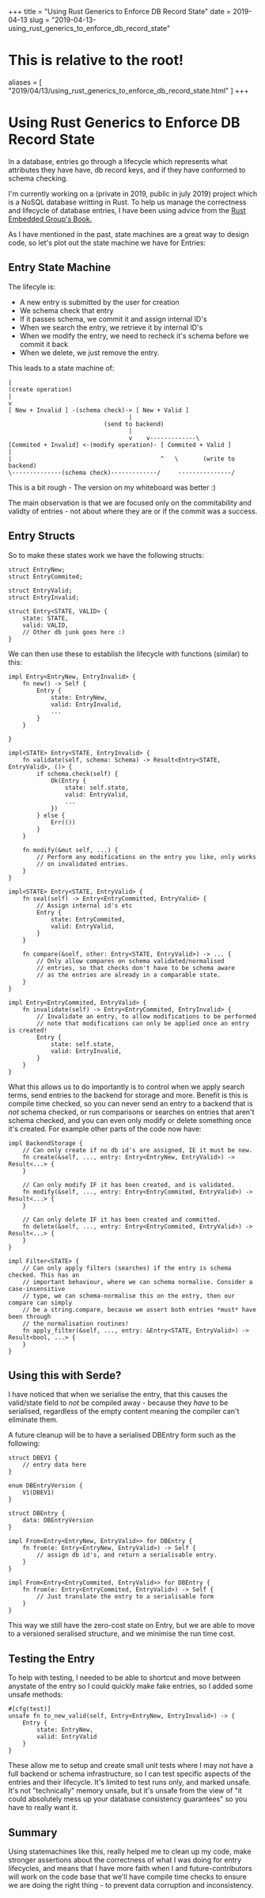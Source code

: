 +++
title = "Using Rust Generics to Enforce DB Record State"
date = 2019-04-13
slug = "2019-04-13-using_rust_generics_to_enforce_db_record_state"
# This is relative to the root!
aliases = [ "2019/04/13/using_rust_generics_to_enforce_db_record_state.html" ]
+++
# Using Rust Generics to Enforce DB Record State

In a database, entries go through a lifecycle which represents what
attributes they have have, db record keys, and if they have conformed to
schema checking.

I\'m currently working on a (private in 2019, public in july 2019)
project which is a NoSQL database writting in Rust. To help us manage
the correctness and lifecycle of database entries, I have been using
advice from the [Rust Embedded Group\'s
Book.](https://docs.rust-embedded.org/book/static-guarantees/state-machines.html)

As I have mentioned in the past, state machines are a great way to
design code, so let\'s plot out the state machine we have for Entries:

## Entry State Machine

The lifecyle is:

-   A new entry is submitted by the user for creation
-   We schema check that entry
-   If it passes schema, we commit it and assign internal ID\'s
-   When we search the entry, we retrieve it by internal ID\'s
-   When we modify the entry, we need to recheck it\'s schema before we
    commit it back
-   When we delete, we just remove the entry.

This leads to a state machine of:

    |
    (create operation)
    |
    v
    [ New + Invalid ] -(schema check)-> [ New + Valid ]
                                      |
                               (send to backend)
                                      |
                                      v    v-------------\
    [Commited + Invalid] <-(modify operation)- [ Commited + Valid ]          |
    |                                          ^   \       (write to backend)
    \--------------(schema check)-------------/     ---------------/

This is a bit rough - The version on my whiteboard was better :)

The main observation is that we are focused only on the commitability
and validty of entries - not about where they are or if the commit was a
success.

## Entry Structs

So to make these states work we have the following structs:

    struct EntryNew;
    struct EntryCommited;

    struct EntryValid;
    struct EntryInvalid;

    struct Entry<STATE, VALID> {
        state: STATE,
        valid: VALID,
        // Other db junk goes here :)
    }

We can then use these to establish the lifecycle with functions
(similar) to this:

    impl Entry<EntryNew, EntryInvalid> {
        fn new() -> Self {
            Entry {
                state: EntryNew,
                valid: EntryInvalid,
                ...
            }
        }

    }

    impl<STATE> Entry<STATE, EntryInvalid> {
        fn validate(self, schema: Schema) -> Result<Entry<STATE, EntryValid>, ()> {
            if schema.check(self) {
                Ok(Entry {
                    state: self.state,
                    valid: EntryValid,
                    ...
                })
            } else {
                Err(())
            }
        }

        fn modify(&mut self, ...) {
            // Perform any modifications on the entry you like, only works
            // on invalidated entries.
        }
    }

    impl<STATE> Entry<STATE, EntryValid> {
        fn seal(self) -> Entry<EntryCommitted, EntryValid> {
            // Assign internal id's etc
            Entry {
                state: EntryCommited,
                valid: EntryValid,
            }
        }

        fn compare(&self, other: Entry<STATE, EntryValid>) -> ... {
            // Only allow compares on schema validated/normalised
            // entries, so that checks don't have to be schema aware
            // as the entries are already in a comparable state.
        }
    }

    impl Entry<EntryCommited, EntryValid> {
        fn invalidate(self) -> Entry<EntryCommited, EntryInvalid> {
            // Invalidate an entry, to allow modifications to be performed
            // note that modifications can only be applied once an entry is created!
            Entry {
                state: self.state,
                valid: EntryInvalid,
            }
        }
    }

What this allows us to do importantly is to control when we apply search
terms, send entries to the backend for storage and more. Benefit is this
is compile time checked, so you can never send an entry to a backend
that is *not* schema checked, or run comparisons or searches on entries
that aren\'t schema checked, and you can even only modify or delete
something once it\'s created. For example other parts of the code now
have:

    impl BackendStorage {
        // Can only create if no db id's are assigned, IE it must be new.
        fn create(&self, ..., entry: Entry<EntryNew, EntryValid>) -> Result<...> {
        }

        // Can only modify IF it has been created, and is validated.
        fn modify(&self, ..., entry: Entry<EntryCommited, EntryValid>) -> Result<...> {
        }

        // Can only delete IF it has been created and committed.
        fn delete(&self, ..., entry: Entry<EntryCommited, EntryValid>) -> Result<...> {
        }
    }

    impl Filter<STATE> {
        // Can only apply filters (searches) if the entry is schema checked. This has an
        // important behaviour, where we can schema normalise. Consider a case-insensitive
        // type, we can schema-normalise this on the entry, then our compare can simply
        // be a string.compare, because we assert both entries *must* have been through
        // the normalisation routines!
        fn apply_filter(&self, ..., entry: &Entry<STATE, EntryValid>) -> Result<bool, ...> {
        }
    }

## Using this with Serde?

I have noticed that when we serialise the entry, that this causes the
valid/state field to *not* be compiled away - because they *have* to be
serialised, regardless of the empty content meaning the compiler can\'t
eliminate them.

A future cleanup will be to have a serialised DBEntry form such as the
following:

    struct DBEV1 {
        // entry data here
    }

    enum DBEntryVersion {
        V1(DBEV1)
    }

    struct DBEntry {
        data: DBEntryVersion
    }

    impl From<Entry<EntryNew, EntryValid>> for DBEntry {
        fn from(e: Entry<EntryNew, EntryValid>) -> Self {
            // assign db id's, and return a serialisable entry.
        }
    }

    impl From<Entry<EntryCommited, EntryValid>> for DBEntry {
        fn from(e: Entry<EntryCommited, EntryValid>) -> Self {
            // Just translate the entry to a serialisable form
        }
    }

This way we still have the zero-cost state on Entry, but we are able to
move to a versioned seralised structure, and we minimise the run time
cost.

## Testing the Entry

To help with testing, I needed to be able to shortcut and move between
anystate of the entry so I could quickly make fake entries, so I added
some unsafe methods:

    #[cfg(test)]
    unsafe fn to_new_valid(self, Entry<EntryNew, EntryInvalid>) -> {
        Entry {
            state: EntryNew,
            valid: EntryValid
        }
    }

These allow me to setup and create small unit tests where I may not have
a full backend or schema infrastructure, so I can test specific aspects
of the entries and their lifecycle. It\'s limited to test runs only, and
marked unsafe. It\'s not \"technically\" memory unsafe, but it\'s unsafe
from the view of \"it could absolutely mess up your database consistency
guarantees\" so you have to really want it.

## Summary

Using statemachines like this, really helped me to clean up my code,
make stronger assertions about the correctness of what I was doing for
entry lifecycles, and means that I have more faith when I and
future-contributors will work on the code base that we\'ll have compile
time checks to ensure we are doing the right thing - to prevent data
corruption and inconsistency.

